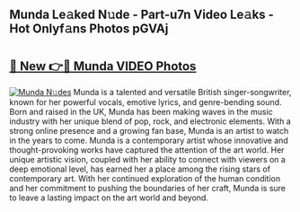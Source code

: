 ## Munda Le𝚊ked N𝚞de - Part-u7n Video Le𝚊ks - Hot Onlyf𝚊ns Photos pGVAj

# <h2><a href="http://ac31059.deff.icu/?id=Munda">🔗 New 👉🔴 Munda VIDEO Photos</a></h2>

[![Munda N𝚞des](https://i.imgur.com/rIISA9y.gif)](http://ac31059.deff.icu/?id=Munda)
Munda is a talented and versatile British singer-songwriter, known for her powerful vocals, emotive lyrics, and genre-bending sound. Born and raised in the UK, Munda has been making waves in the music industry with her unique blend of pop, rock, and electronic elements. With a strong online presence and a growing fan base, Munda is an artist to watch in the years to come. Munda is a contemporary artist whose innovative and thought-provoking works have captured the attention of the art world. Her unique artistic vision, coupled with her ability to connect with viewers on a deep emotional level, has earned her a place among the rising stars of contemporary art. With her continued exploration of the human condition and her commitment to pushing the boundaries of her craft, Munda is sure to leave a lasting impact on the art world and beyond.
